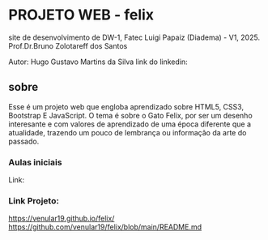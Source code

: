 # PROJETO WEB - felix
site de desenvolvimento de DW-1, Fatec Luigi Papaiz (Diadema) - V1, 2025.
Prof.Dr.Bruno Zolotareff dos Santos

Autor: Hugo Gustavo Martins da Silva
link do linkedin:

## sobre

Esse é um projeto web que engloba aprendizado sobre HTML5, CSS3, Bootstrap E JavaScript. O tema é sobre o Gato Felix, por ser um desenho interesante e com valores de aprendizado de uma época diferente que a atualidade, trazendo um pouco de lembrança ou informação da arte do passado.

### Aulas iniciais
Link: 

### Link Projeto:
https://venular19.github.io/felix/
https://github.com/venular19/felix/blob/main/README.md
